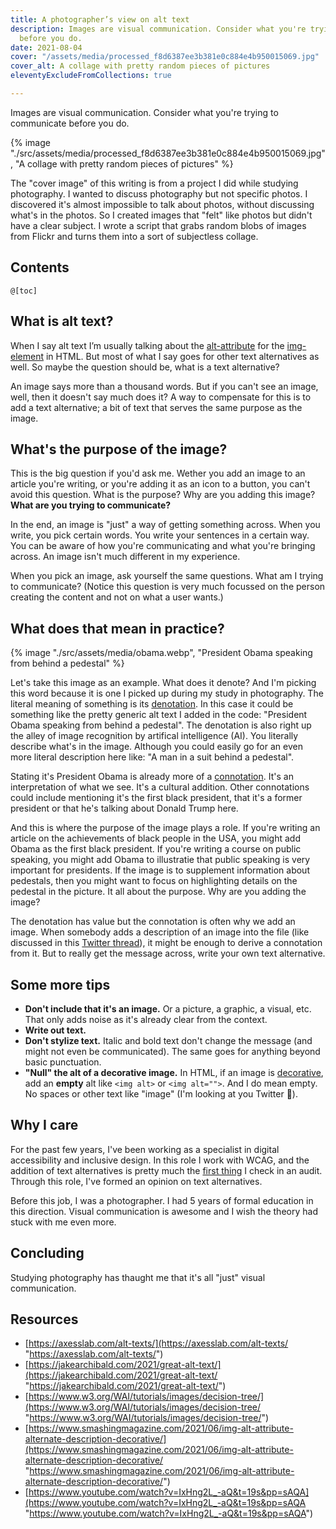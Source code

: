 ```yaml
---
title: A photographer’s view on alt text
description: Images are visual communication. Consider what you're trying to communicate
  before you do.
date: 2021-08-04
cover: "/assets/media/processed_f8d6387ee3b381e0c884e4b950015069.jpg"
cover_alt: A collage with pretty random pieces of pictures
eleventyExcludeFromCollections: true

---
```

Images are visual communication. Consider what you're trying to communicate before you do.

{% image "./src/assets/media/processed_f8d6387ee3b381e0c884e4b950015069.jpg", "A collage with pretty random pieces of pictures" %}

<aside>The "cover image" of this writing is from a project I did while studying photography. I wanted to discuss photography but not specific photos. I discovered it's almost impossible to talk about photos, without discussing what's in the photos. So I created images that "felt" like photos but didn't have a clear subject. I wrote a script that grabs random blobs of images from Flickr and turns them into a sort of subjectless collage.</aside>

## Contents

`@[toc]`

## What is alt text?

When I say alt text I’m usually talking about the [alt-attribute](https://developer.mozilla.org/en-US/docs/Web/HTML/Element/img#attr-alt) for the [img-element](https://developer.mozilla.org/en-US/docs/Web/HTML/Element/img) in HTML. But most of what I say goes for other text alternatives as well. So maybe the question should be, what is a text alternative?

An image says more than a thousand words. But if you can't see an image, well, then it doesn't say much does it? A way to compensate for this is to add a text alternative; a bit of text that serves the same purpose as the image.

## What's the purpose of the image?

This is the big question if you'd ask me. Wether you add an image to an article you're writing, or you're adding it as an icon to a button, you can't avoid this question. What is the purpose? Why are you adding this image? **What are you trying to communicate?**

In the end, an image is "just" a way of getting something across. When you write, you pick certain words. You write your sentences in a certain way. You can be aware of how you're communicating and what you're bringing across. An image isn't much different in my experience.

When you pick an image, ask yourself the same questions. What am I trying to communicate? (Notice this question is very much focussed on the person creating the content and not on what a user wants.)

## What does that mean in practice?

{% image "./src/assets/media/obama.webp", "President Obama speaking from behind a pedestal" %}

Let's take this image as an example. What does it denote? And I'm picking this word because it is one I picked up during my study in photography. The literal meaning of something is its [denotation](https://en.wikipedia.org/wiki/Denotation). In this case it could be something like the pretty generic alt text I added in the code: "President Obama speaking from behind a pedestal". The denotation is also right up the alley of image recognition by artifical intelligence (AI). You literally describe what's in the image. Although you could easily go for an even more literal description here like: "A man in a suit behind a pedestal".

Stating it's President Obama is already more of a [connotation](https://en.wikipedia.org/wiki/Connotation). It's an interpretation of what we see. It's a cultural addition. Other connotations could include mentioning it's the first black president, that it's a former president or that he's talking about Donald Trump here.

And this is where the purpose of the image plays a role. If you're writing an article on the achievements of black people in the USA, you might add Obama as the first black president. If you're writing a course on public speaking, you might add Obama to illustratie that public speaking is very important for presidents. If the image is to supplement information about pedestals, then you might want to focus on highlighting details on the pedestal in the picture. It all about the purpose. Why are you adding the image?

The denotation has value but the connotation is often why we add an image. When somebody adds a description of an image into the file (like discussed in this [Twitter thread](https://twitter.com/jonsneyers/status/1422646901439086592)), it might be enough to derive a connotation from it. But to really get the message across, write your own text alternative.

## Some more tips

* **Don't include that it's an image.** Or a picture, a graphic, a visual, etc. That only adds noise as it's already clear from the context.
* **Write out text.**
* **Don't stylize text.** Italic and bold text don't change the message (and might not even be communicated). The same goes for anything beyond basic punctuation.
* **"Null" the alt of a decorative image.** In HTML, if an image is [decorative](https://www.w3.org/WAI/WCAG21/Understanding/non-text-content.html), add an **empty** alt like `<img alt>` or `<img alt="">`. And I do mean empty. No spaces or other text like "image" (I'm looking at you Twitter 👀).

## Why I care

For the past few years, I've been working as a specialist in digital accessibility and inclusive design. In this role I work with WCAG, and the addition of text alternatives is pretty much the [first thing](https://www.w3.org/WAI/WCAG21/Understanding/non-text-content.html) I check in an audit. Through this role, I've formed an opinion on text alternatives.

Before this job, I was a photographer. I had 5 years of formal education in this direction. Visual communication is awesome and I wish the theory had stuck with me even more.

## Concluding

Studying photography has thaught me that it's all "just" visual communication.

## Resources

* [https://axesslab.com/alt-texts/](https://axesslab.com/alt-texts/ "https://axesslab.com/alt-texts/")
* [https://jakearchibald.com/2021/great-alt-text/](https://jakearchibald.com/2021/great-alt-text/ "https://jakearchibald.com/2021/great-alt-text/")
* [https://www.w3.org/WAI/tutorials/images/decision-tree/](https://www.w3.org/WAI/tutorials/images/decision-tree/ "https://www.w3.org/WAI/tutorials/images/decision-tree/")
* [https://www.smashingmagazine.com/2021/06/img-alt-attribute-alternate-description-decorative/](https://www.smashingmagazine.com/2021/06/img-alt-attribute-alternate-description-decorative/ "https://www.smashingmagazine.com/2021/06/img-alt-attribute-alternate-description-decorative/")
* [https://www.youtube.com/watch?v=IxHng2L_-aQ&t=19s&pp=sAQA](https://www.youtube.com/watch?v=IxHng2L_-aQ&t=19s&pp=sAQA "https://www.youtube.com/watch?v=IxHng2L_-aQ&t=19s&pp=sAQA")